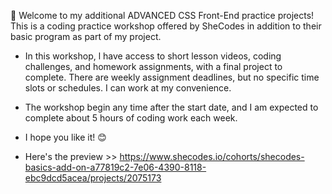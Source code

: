 🤩 Welcome to my additional ADVANCED CSS Front-End practice projects! This is a coding practice workshop offered by SheCodes in addition to their basic program as part of my project.

- In this workshop, l have access to short lesson videos, coding challenges, and homework assignments, with a final project to complete. There are weekly assignment deadlines, but no specific time slots or schedules. I can work at my convenience.

- The workshop begin any time after the start date, and I am expected to complete about 5 hours of coding work each week.

- I hope you like it! 😊

- Here's the preview >> https://www.shecodes.io/cohorts/shecodes-basics-add-on-a77819c2-7e06-4390-8118-ebc9dcd5acea/projects/2075173 
